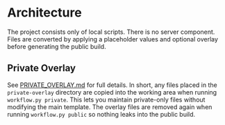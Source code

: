 # Architecture

The project consists only of local scripts. There is no server component.
Files are converted by applying a placeholder values and optional overlay before generating the public build.

## Private Overlay
See [PRIVATE_OVERLAY.md](PRIVATE_OVERLAY.md) for full details. In short, any
files placed in the `private-overlay` directory are copied into the working
area when running `workflow.py private`. This lets you maintain private-only
files without modifying the main template. The overlay files are removed again
when running `workflow.py public` so nothing leaks into the public build.
